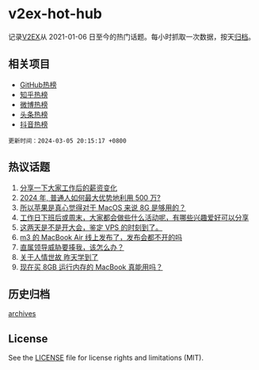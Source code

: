 # v2ex-hot-hub

 记录[V2EX](https://www.v2ex.com/)从 2021-01-06 日至今的热门话题。每小时抓取一次数据，按天[归档](archives)。
 
 ## 相关项目

- [GitHub热榜](https://github.com/lonnyzhang423/github-hot-hub)
- [知乎热榜](https://github.com/lonnyzhang423/zhihu-hot-hub)
- [微博热榜](https://github.com/lonnyzhang423/weibo-hot-hub)
- [头条热榜](https://github.com/lonnyzhang423/toutiao-hot-hub)
- [抖音热榜](https://github.com/lonnyzhang423/douyin-hot-hub)


 `更新时间：2024-03-05 20:15:17 +0800`

## 热议话题

1. [分享一下大家工作后的薪资变化](https://www.v2ex.com/t/1020638)
1. [2024 年, 普通人如何最大优势地利用 500 万?](https://www.v2ex.com/t/1020639)
1. [所以苹果是真心觉得对于 MacOS 来说 8G 是够用的？](https://www.v2ex.com/t/1020625)
1. [工作日下班后或周末，大家都会做些什么活动呢，有哪些兴趣爱好可以分享](https://www.v2ex.com/t/1020637)
1. [这两天是不是开大会，鉴定 VPS 的时刻到了。](https://www.v2ex.com/t/1020683)
1. [m3 的 MacBook Air 线上发布了，发布会都不开的吗](https://www.v2ex.com/t/1020580)
1. [直属领导威胁要揍我，该怎么办？](https://www.v2ex.com/t/1020754)
1. [关于人情世故 昨天学到了](https://www.v2ex.com/t/1020645)
1. [现在买 8GB 运行内存的 MacBook 真能用吗？](https://www.v2ex.com/t/1020583)

## 历史归档

[archives](archives)

## License

See the [LICENSE](LICENSE) file for license rights and limitations (MIT).
